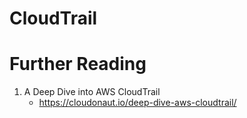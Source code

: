 # CloudTrail

# Further Reading

1. A Deep Dive into AWS CloudTrail
    - https://cloudonaut.io/deep-dive-aws-cloudtrail/